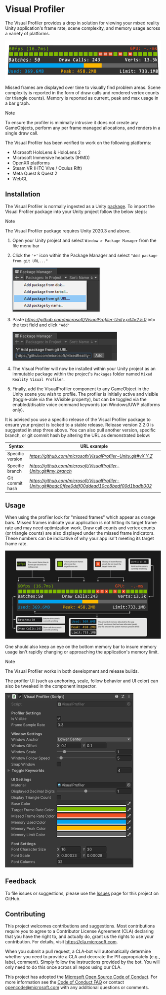 # Visual Profiler

The Visual Profiler provides a drop in solution for viewing your mixed reality Unity application's frame rate, scene complexity, and memory usage across a variety of platforms.

![Visual Profiler Screenshot](Documentation~/Images/ProfilerScreenshot.png)

Missed frames are displayed over time to visually find problem areas. Scene complexity is reported in the form of draw calls and rendered vertex counts (or triangle counts). Memory is reported as current, peak and max usage in a bar graph.

> [!NOTE]
> To ensure the profiler is minimally intrusive it does not create any GameObjects, perform any per frame managed allocations, and renders in a single draw call.

The Visual Profiler has been verified to work on the following platforms:

- Microsoft HoloLens & HoloLens 2
- Microsoft Immersive headsets (IHMD)
- OpenXR platforms
- Steam VR (HTC Vive / Oculus Rift)
- Meta Quest & Quest 2
- WebGL

## Installation

The Visual Profiler is normally ingested as a Unity [package](https://docs.unity3d.com/Manual/Packages.html). To import the Visual Profiler package into your Unity project follow the below steps:

> [!NOTE]
> The Visual Profiler package requires Unity 2020.3 and above.

1. Open your Unity project and select `Window > Package Manager` from the file menu bar

2. Click the `'+'` icon within the Package Manager and select `"Add package from git URL..."`

    ![Package Manager Add](Documentation~/Images/PackageManagerAdd.png)

3. Paste *https://github.com/microsoft/VisualProfiler-Unity.git#v2.5.0* into the text field and click `"Add"`

    ![Package Manager Paste](Documentation~/Images/PackageManagerPaste.png)

4. The Visual Profiler will now be installed within your Unity project as an immutable package within the project's `Packages` folder named `Mixed Reality Visual Profiler`.

5. Finally, add the VisualProfiler component to any GameObject in the Unity scene you wish to profile. The profiler is initially active and visible (toggle-able via the IsVisible property), but can be toggled via the enabled/disable voice command keywords (on Windows/UWP platforms only).

It is advised you use a specific release of the Visual Profiler package to ensure your project is locked to a stable release. Release version 2.2.0 is suggested in step three above. You can also pull another version, specific branch, or git commit hash by altering the URL as demonstrated below:

| Syntax           | URL example                                                                                                                                               |
|------------------|-----------------------------------------------------------------------------------------------------------------------------------------------------------|
| Specific version | *https://github.com/microsoft/VisualProfiler-Unity.git#vX.Y.Z*                                   |
| Specific branch  | *https://github.com/microsoft/VisualProfiler-Unity.git#my_branch*                                |
| Git commit hash  | *https://github.com/microsoft/VisualProfiler-Unity.git#badc0ffee0ddf00ddead10cc8badf00d1badb002* |

## Usage

When using the profiler look for "missed frames" which appear as orange bars. Missed frames indicate your application is not hitting its target frame rate and may need optimization work. Draw call counts and vertex counts (or triangle counts) are also displayed under the missed frame indicators. These numbers can be indicative of why your app isn't meeting its target frame rate.

![Profiler Guide](Documentation~/Images/ProfilerGuide.png)

One should also keep an eye on the bottom memory bar to insure memory usage isn't rapidly changing or approaching the application's memory limit.

> [!NOTE]
> The Visual Profiler works in both development and release builds.

The profiler UI (such as anchoring, scale, follow behavior and UI color) can also be tweaked in the component inspector.

![Profiler Inspector](Documentation~/Images/ProfilerInspector.png)

## Feedback

To file issues or suggestions, please use the [Issues](https://github.com/Microsoft/VisualProfiler/issues) page for this project on GitHub.

## Contributing

This project welcomes contributions and suggestions. Most contributions require you to agree to a
Contributor License Agreement (CLA) declaring that you have the right to, and actually do, grant us
the rights to use your contribution. For details, visit https://cla.microsoft.com.

When you submit a pull request, a CLA-bot will automatically determine whether you need to provide
a CLA and decorate the PR appropriately (e.g., label, comment). Simply follow the instructions
provided by the bot. You will only need to do this once across all repos using our CLA.

This project has adopted the [Microsoft Open Source Code of Conduct](https://opensource.microsoft.com/codeofconduct/).
For more information see the [Code of Conduct FAQ](https://opensource.microsoft.com/codeofconduct/faq/) or
contact [opencode@microsoft.com](mailto:opencode@microsoft.com) with any additional questions or comments.
